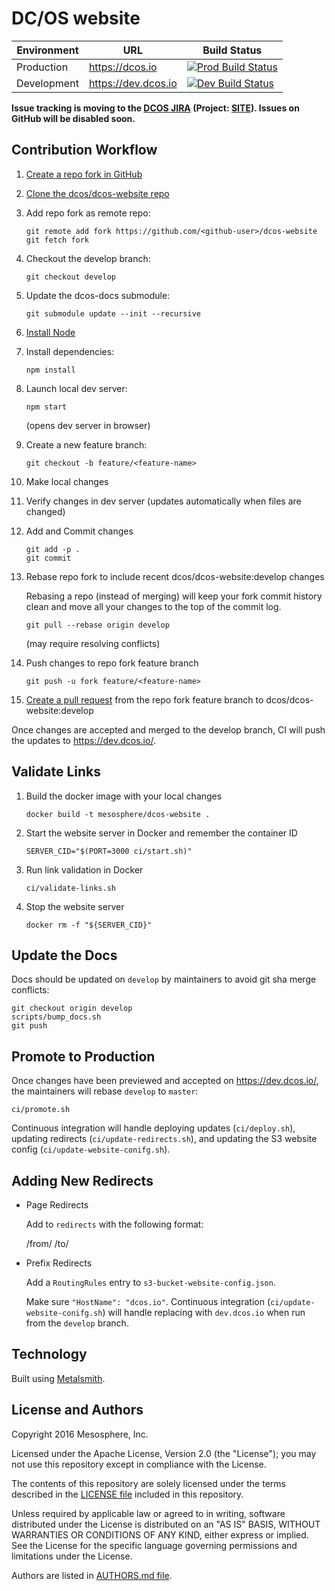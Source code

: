 # DC/OS website

| Environment | URL | Build Status |
|-------------|-----|--------------|
| Production | <https://dcos.io> | [![Prod Build Status](https://jenkins.mesosphere.com/service/jenkins/buildStatus/icon?job=public-dcos-website-deploy-prod)](https://jenkins.mesosphere.com/service/jenkins/job/public-dcos-website-deploy-prod/) |
| Development | <https://dev.dcos.io> | [![Dev Build Status](https://jenkins.mesosphere.com/service/jenkins/buildStatus/icon?job=public-dcos-website-deploy-dev)](https://jenkins.mesosphere.com/service/jenkins/job/public-dcos-website-deploy-dev/) |

**Issue tracking is moving to the [DCOS JIRA](https://dcosjira.atlassian.net/) (Project: [SITE](https://dcosjira.atlassian.net/projects/SITE/issues)).
Issues on GitHub will be disabled soon.**

## Contribution Workflow

1. [Create a repo fork in GitHub](https://guides.github.com/activities/forking/)
1. [Clone the dcos/dcos-website repo](https://help.github.com/articles/cloning-a-repository/)
1. Add repo fork as remote repo:

    ```
    git remote add fork https://github.com/<github-user>/dcos-website
    git fetch fork
    ```
1. Checkout the develop branch:

    ```
    git checkout develop
    ```
1. Update the dcos-docs submodule:

    ```
    git submodule update --init --recursive
    ```
1. [Install Node](https://docs.npmjs.com/getting-started/installing-node)
1. Install dependencies:

    ```
    npm install
    ```
1. Launch local dev server:

    ```
    npm start
    ```
    (opens dev server in browser)
1. Create a new feature branch:

    ```
    git checkout -b feature/<feature-name>
    ```
1. Make local changes
1. Verify changes in dev server (updates automatically when files are changed)
1. Add and Commit changes

    ```
    git add -p .
    git commit
    ```
1. Rebase repo fork to include recent dcos/dcos-website:develop changes

    Rebasing a repo (instead of merging) will keep your fork commit history clean and move all your changes to the top of the commit log.

    ```
    git pull --rebase origin develop
    ```
    (may require resolving conflicts)
1. Push changes to repo fork feature branch

    ```
    git push -u fork feature/<feature-name>
    ```
1. [Create a pull request](https://help.github.com/articles/creating-a-pull-request/) from the repo fork feature branch to dcos/dcos-website:develop


Once changes are accepted and merged to the develop branch, CI will push the updates to <https://dev.dcos.io/>.

## Validate Links

1. Build the docker image with your local changes

    ```
    docker build -t mesosphere/dcos-website .
    ```
1. Start the website server in Docker and remember the container ID

    ```
    SERVER_CID="$(PORT=3000 ci/start.sh)"
    ```
1. Run link validation in Docker

    ```
    ci/validate-links.sh
    ```
1. Stop the website server

    ```
    docker rm -f "${SERVER_CID}"
    ```

## Update the Docs

Docs should be updated on `develop` by maintainers to avoid git sha merge conflicts:

```
git checkout origin develop
scripts/bump_docs.sh
git push
```

## Promote to Production

Once changes have been previewed and accepted on <https://dev.dcos.io/>, the maintainers will rebase `develop` to `master`:

```
ci/promote.sh
```

Continuous integration will handle deploying updates (`ci/deploy.sh`), updating redirects (`ci/update-redirects.sh`), and updating the S3 website config (`ci/update-website-conifg.sh`).

## Adding New Redirects

- Page Redirects

    Add to `redirects` with the following format:

    /from/ /to/
- Prefix Redirects

    Add a `RoutingRules` entry to `s3-bucket-website-config.json`.

    Make sure `"HostName": "dcos.io"`. Continuous integration (`ci/update-website-conifg.sh`) will handle replacing with `dev.dcos.io` when run from the `develop` branch.

## Technology

Built using [Metalsmith](http://metalsmith.io).

## License and Authors

Copyright 2016 Mesosphere, Inc.

Licensed under the Apache License, Version 2.0 (the "License");
you may not use this repository except in compliance with the License.

The contents of this repository are solely licensed under the terms described in the [LICENSE file](./LICENSE) included in this repository.

Unless required by applicable law or agreed to in writing, software
distributed under the License is distributed on an "AS IS" BASIS,
WITHOUT WARRANTIES OR CONDITIONS OF ANY KIND, either express or implied.
See the License for the specific language governing permissions and
limitations under the License.

Authors are listed in [AUTHORS.md file](./AUTHORS.md).
